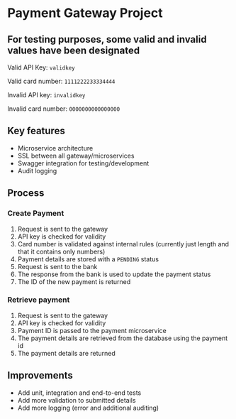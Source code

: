 # Payment Gateway Project

## For testing purposes, some valid and invalid values have been designated
Valid API Key: `validkey`

Valid card number: `1111222233334444`

Invalid API key: `invalidkey`

Invalid card number: `0000000000000000`

## Key features
* Microservice architecture
* SSL between all gateway/microservices
* Swagger integration for testing/development
* Audit logging

## Process

### Create Payment
1. Request is sent to the gateway
2. API key is checked for validity
3. Card number is validated against internal rules (currently just length and that it contains only numbers)
4. Payment details are stored with a `PENDING` status
5. Request is sent to the bank
6. The response from the bank is used to update the payment status
7. The ID of the new payment is returned

### Retrieve payment
1. Request is sent to the gateway
2. API key is checked for validity
3. Payment ID is passed to the payment microservice
4. The payment details are retrieved from the database using the payment id
5. The payment details are returned

## Improvements
* Add unit, integration and end-to-end tests
* Add more validation to submitted details
* Add more logging (error and additional auditing)

